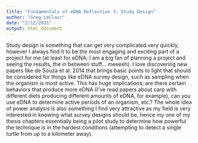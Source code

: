 ```yaml
---
title: "Fundamentals of eDNA Reflection 3: Study Design"
author: "Greg LeClair"
date: "2/12/2021"
output: html_document
---
```


Study design is something that can get very complicated very quickly, however I always find it to be the most engaging and exciting part of a project for me (at least for eDNA; I am a big fan of planning a project and seeing the results, the in between stuff... meeeeh). I love discovering new papers like de Souza et al. 2014 that brings basic points to light that should be considered for things like eDNA survey design, such as sampling when the organism is most active. This has huge implications; are there certain behaviors that produce more eDNA (I've read papers about carp with different diets producing different amounts of eDNA, for example), can you use eDNA to determine active periods of an organism, etc.? The whole idea of power analysis is also something I find very attractive as my field is very interested in knowing what survey designs should be, hence my one of my thesis chapters essentially being a pilot study to determine how powerful the technique is in the hardest conditions (attempting to detect a single turtle from up to a kilometer away). 